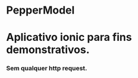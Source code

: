 # PepperModel
 <h1>Aplicativo ionic para fins demonstrativos.</h1>
 <h3>Sem qualquer http request.</h3>
 
 
